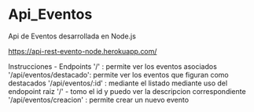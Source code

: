 # Api_Eventos
Api  de Eventos desarrollada en Node.js


https://api-rest-evento-node.herokuapp.com/

Instrucciones - Endpoints
'/' : permite ver los eventos asociados
'/api/eventos/destacado': permite ver los eventos que figuran como destacados
'/api/eventos/:id' : mediante el  listado mediante uso del endopoint raiz '/' - tomo el id y puedo ver la descripcion correspondiente
'/api/eventos/creacion' : permite crear un nuevo evento

